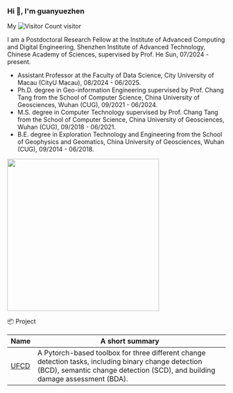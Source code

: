 ###  Hi 👋, I'm guanyuezhen

My ![Visitor Count](https://profile-counter.glitch.me/guanyuezhen/count.svg) visitor

I am a Postdoctoral Research Fellow at the Institute of Advanced Computing and Digital Engineering, Shenzhen Institute of Advanced Technology, Chinese Academy of Sciences, supervised by Prof. He Sun, 07/2024 - present.

- Assistant Professor at the Faculty of Data Science, City University of Macau (CityU Macau), 08/2024 - 06/2025.
- Ph.D. degree in Geo-information Engineering supervised by Prof. Chang Tang from the School of Computer Science, China University of Geosciences, Wuhan (CUG), 09/2021 - 06/2024.
- M.S. degree in Computer Technology supervised by Prof. Chang Tang from the School of Computer Science, China University of Geosciences, Wuhan (CUG), 09/2018 - 06/2021.
- B.E. degree in Exploration Technology and Engineering from the School of Geophysics and Geomatics, China University of Geosciences, Wuhan (CUG), 09/2014 - 06/2018.

<p align='left'>
  <a href="#"><img src="https://github-readme-stats.vercel.app/api?username=guanyuezhen&show_icons=true&count_private=true&theme=light" width="350"></a>
</p>

<summary>📦 Project </summary>
  

| Name                 | A short summary                              |
| -------------------- | -------------------------------------------- |
| [UFCD](https://github.com/guanyuezhen/UFCD) | A Pytorch-based toolbox for three different change detection tasks, including binary change detection (BCD), semantic change detection (SCD), and building damage assessment (BDA).  |

<!--
**guanyuezhen/guanyuezhen** is a ✨ _special_ ✨ repository because its `README.md` (this file) appears on your GitHub profile.

Here are some ideas to get you started:

- 🔭 I’m currently working on ...
- 🌱 I’m currently learning ...
- 👯 I’m looking to collaborate on ...
- 🤔 I’m looking for help with ...
- 💬 Ask me about ...
- 📫 How to reach me: ...
- 😄 Pronouns: ...
- ⚡ Fun fact: ...
-->
